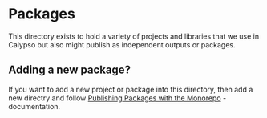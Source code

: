 # Packages

This directory exists to hold a variety of projects and libraries that we use in Calypso but also might publish as independent outputs or packages.

## Adding a new package?

If you want to add a new project or package into this directory, then add a new directry and follow [Publishing Packages with the Monorepo](../docs/monorepo.md) -documentation.
